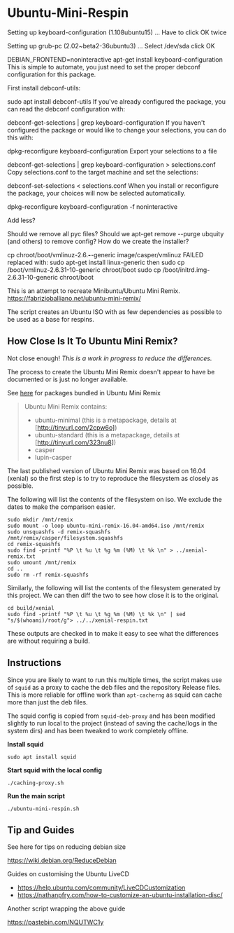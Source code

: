 # Ubuntu-Mini-Respin


Setting up keyboard-configuration (1.108ubuntu15) ...
Have to click OK twice

Setting up grub-pc (2.02~beta2-36ubuntu3) ...
Select /dev/sda click OK

DEBIAN_FRONTEND=noninteractive apt-get install keyboard-configuration
This is simple to automate, you just need to set the proper debconf configuration for this package.

First install debconf-utils:

sudo apt install debconf-utils
If you've already configured the package, you can read the debconf configuration with:

debconf-get-selections | grep keyboard-configuration
If you haven't configured the package or would like to change your selections, you can do this with:

dpkg-reconfigure keyboard-configuration
Export your selections to a file

debconf-get-selections | grep keyboard-configuration > selections.conf
Copy selections.conf to the target machine and set the selections:

debconf-set-selections < selections.conf
When you install or reconfigure the package, your choices will now be selected automatically.

dpkg-reconfigure keyboard-configuration -f noninteractive


Add less?

Should we remove all pyc files?
Should we apt-get remove --purge ubquity (and others) to remove config?
How do we create the installer?

cp chroot/boot/vmlinuz-2.6.**-**-generic image/casper/vmlinuz FAILED replaced with: sudo apt-get install linux-generic then sudo cp /boot/vmlinuz-2.6.31-10-generic chroot/boot sudo cp /boot/initrd.img-2.6.31-10-generic chroot/boot



This is an attempt to recreate Minibuntu/Ubuntu Mini Remix.
https://fabrizioballiano.net/ubuntu-mini-remix/

The script creates an Ubuntu ISO with as few dependencies as possible to be used as a base for respins.

## How Close Is It To Ubuntu Mini Remix?

Not close enough! _This is a work in progress to reduce the differences._

The process to create the Ubuntu Mini Remix doesn't appear to have be documented or is just no longer available.

See [here](https://answers.launchpad.net/ubuntu-mini-remix/+faq/33) for packages bundled in Ubuntu Mini Remix

> Ubuntu Mini Remix contains:
> - ubuntu-minimal (this is a metapackage, details at [http://tinyurl.com/2cpw6o])
> - ubuntu-standard (this is a metapackage, details at [http://tinyurl.com/323nu8])
> - casper
> - lupin-casper

The last published version of Ubuntu Mini Remix was based on 16.04 (xenial) so the first step is to try to reproduce the filesystem as closely as possible.

The following will list the contents of the filesystem on iso.
We exclude the dates to make the comparison easier.

    sudo mkdir /mnt/remix
    sudo mount -o loop ubuntu-mini-remix-16.04-amd64.iso /mnt/remix 
    sudo unsquashfs -d remix-squashfs /mnt/remix/casper/filesystem.squashfs
    cd remix-squashfs
    sudo find -printf "%P \t %u \t %g %m (%M) \t %k \n" > ../xenial-remix.txt
    sudo umount /mnt/remix
    cd ..
    sudo rm -rf remix-squashfs

Similarly, the following will list the contents of the filesystem generated by this project.
We can then diff the two to see how close it is to the original.

    cd build/xenial
    sudo find -printf "%P \t %u \t %g %m (%M) \t %k \n" | sed "s/$(whoami)/root/g"> ../../xenial-respin.txt

These outputs are checked in to make it easy to see what the differences are without requiring a build.

## Instructions

Since you are likely to want to run this multiple times, the script makes use of `squid` as a proxy to cache the deb files and the repository Release files. 
This is more reliable for offline work than `apt-cacherng` as squid can cache more than just the deb files.

The squid config is copied from `squid-deb-proxy` and has been modified slightly to run local to the project (instead of saving the cache/logs in the system dirs) and has been tweaked to work completely offline.

**Install squid**

    sudo apt install squid

**Start squid with the local config**

    ./caching-proxy.sh

**Run the main script**

    ./ubuntu-mini-respin.sh
 
## Tip and Guides

See here for tips on reducing debian size

https://wiki.debian.org/ReduceDebian


Guides on customising the Ubuntu LiveCD 

* https://help.ubuntu.com/community/LiveCDCustomization
* https://nathanpfry.com/how-to-customize-an-ubuntu-installation-disc/

Another script wrapping the above guide

https://pastebin.com/NQUTWC1y
